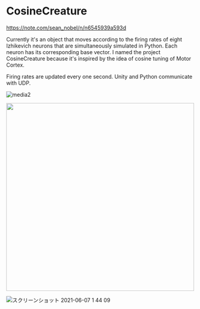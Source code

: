 # CosineCreature

https://note.com/sean_nobel/n/n6545939a593d

Currently it's an object that moves according to the firing rates of eight Izhikevich neurons that are simultaneously simulated in Python.
Each neuron has its corresponding base vector.
I named the project CosineCreature because it's inspired by the idea of cosine tuning of Motor Cortex.

Firing rates are updated every one second.
Unity and Python communicate with UDP.


![media2](https://user-images.githubusercontent.com/75618251/120099376-1787a780-c176-11eb-8cd8-ed344b57dbec.gif)

<img src="https://user-images.githubusercontent.com/75618251/119827570-40b8f580-bf34-11eb-903a-9f1965578f4e.png" width="500px">

![スクリーンショット 2021-06-07 1 44 09](https://user-images.githubusercontent.com/75618251/120932766-1506ee00-c732-11eb-8b89-2cd4caea7edf.png)

